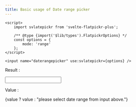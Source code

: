 ```yaml
---
title: Basic usage of Date range picker
---
```


<script>
    import svlatepickr from '$lib';
    let value = $state();
    const options = {
        mode: 'range'
    }
</script>

```svelte title=".svelte"
<script>
	import svlatepickr from 'svelte-flatpickr-plus';

	/** @type {import('$lib/types').FlatpickrOptions} */
	const options = {
		mode: 'range'
	};
</script>

<input name="daterangepicker" use:svlatepickr={options} />
```

Result :

<input name="datepicker" use:svlatepickr={options} bind:value/>

Value :

{value ? value : "please select date range from input above."}
